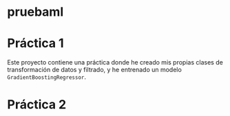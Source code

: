 # pruebaml
# Práctica 1

Este proyecto contiene una práctica donde he creado mis propias clases de transformación de datos y filtrado, y he entrenado un modelo `GradientBoostingRegressor`.

# Práctica 2

